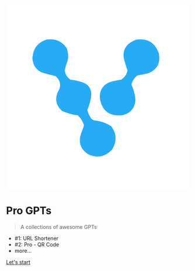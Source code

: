 <!-- _coverpage.md -->

![logo](_media/icon.svg)

# Pro GPTs
> A collections of awesome GPTs

- #1: URL Shortener
- #2: Pro - QR Code
- more...


[Let's start](#_1-url-shortener)


